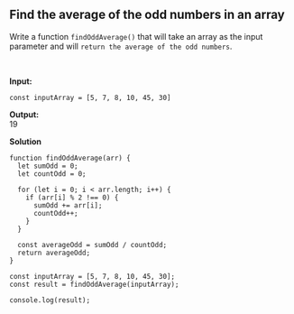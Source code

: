 ## Find the average of the odd numbers in an array

Write a function `findOddAverage()` that will take an array as the input parameter and will `return the average of the odd numbers`.

<br>

**Input:**
<br>

`const inputArray = [5, 7, 8, 10, 45, 30]`

**Output:**
<br>
19

**Solution**
<br>

    function findOddAverage(arr) {
      let sumOdd = 0;
      let countOdd = 0;

      for (let i = 0; i < arr.length; i++) {
        if (arr[i] % 2 !== 0) {
          sumOdd += arr[i];
          countOdd++;
        }
      }

      const averageOdd = sumOdd / countOdd;
      return averageOdd;
    }

    const inputArray = [5, 7, 8, 10, 45, 30];
    const result = findOddAverage(inputArray);

    console.log(result);
